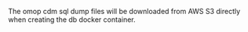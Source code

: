 The omop cdm sql dump files will be downloaded from AWS S3 directly when creating the db docker container. 